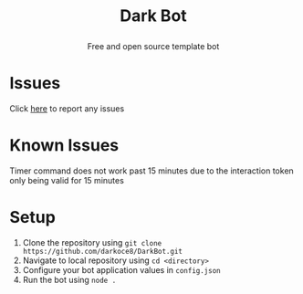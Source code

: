 # <p style="text-align:center"> Dark Bot</p>
<p style="text-align:center"> Free and open source template bot </p>

# Issues
Click [here](https://github.com/darkoce8/DarkBot/issues) to report any issues

# Known Issues
Timer command does not work past 15 minutes due to the interaction token only being valid for 15 minutes 

# Setup
1. Clone the repository using `git clone https://github.com/darkoce8/DarkBot.git`
2. Navigate to local repository using `cd <directory>`
3. Configure your bot application values in `config.json`
4. Run the bot using `node .`




